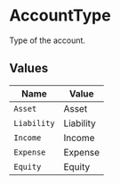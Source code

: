 # AccountType

Type of the account.


## Values

| Name        | Value       |
| ----------- | ----------- |
| `Asset`     | Asset       |
| `Liability` | Liability   |
| `Income`    | Income      |
| `Expense`   | Expense     |
| `Equity`    | Equity      |